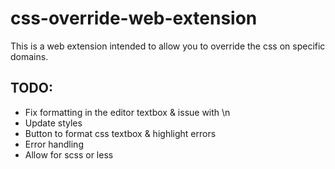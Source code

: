 # css-override-web-extension

This is a web extension intended to allow you to override the css on specific domains.

## TODO:

- Fix formatting in the editor textbox & issue with \n
- Update styles
- Button to format css textbox & highlight errors
- Error handling
- Allow for scss or less
